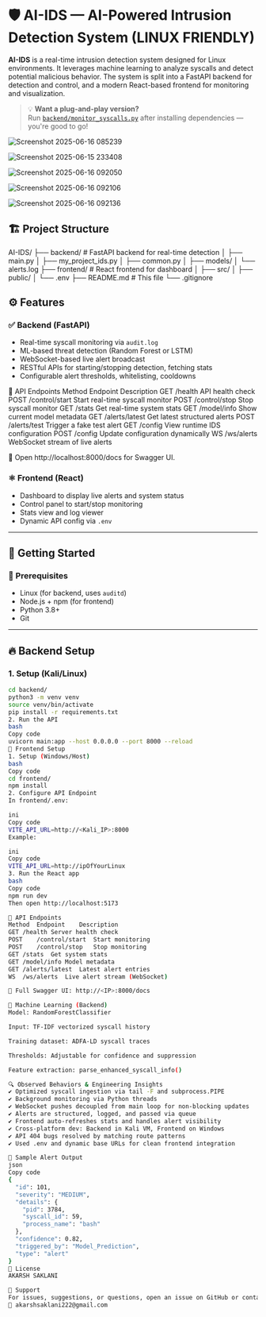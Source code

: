 # 🛡️ AI-IDS — AI-Powered Intrusion Detection System (LINUX FRIENDLY)

**AI-IDS** is a real-time intrusion detection system designed for Linux environments. It leverages machine learning to analyze syscalls and detect potential malicious behavior. The system is split into a FastAPI backend for detection and control, and a modern React-based frontend for monitoring and visualization.

> 💡 **Want a plug-and-play version?**  
> Run [`backend/monitor_syscalls.py`](backend/monitor_syscalls.py) after installing dependencies — you're good to go!



![Screenshot 2025-06-16 085239](https://github.com/user-attachments/assets/84a076c2-b218-4e88-90f2-cf7e7c42fc04)


![Screenshot 2025-06-15 233408](https://github.com/user-attachments/assets/32f1e889-9aab-4e5a-ac48-a939e2a998b1)


![Screenshot 2025-06-16 092050](https://github.com/user-attachments/assets/814276c7-26bb-4160-a1ae-2b96acc3ca9a)


![Screenshot 2025-06-16 092106](https://github.com/user-attachments/assets/f5f63179-b55b-4fa1-beb9-7a35805fb045)

![Screenshot 2025-06-16 092136](https://github.com/user-attachments/assets/c01b1c7b-3fec-468a-b49e-aa1eb18966f4)




## 🏗️ Project Structure

AI-IDS/
├── backend/ # FastAPI backend for real-time detection
│ ├── main.py
│ ├── my_project_ids.py
│ ├── common.py
│ ├── models/
│ └── alerts.log
├── frontend/ # React frontend for dashboard
│ ├── src/
│ ├── public/
│ └── .env
├── README.md # This file
└── .gitignore


## ⚙️ Features

### ✅ Backend (FastAPI)
- Real-time syscall monitoring via `audit.log`
- ML-based threat detection (Random Forest or LSTM)
- WebSocket-based live alert broadcast
- RESTful APIs for starting/stopping detection, fetching stats
- Configurable alert thresholds, whitelisting, cooldowns

📡 API Endpoints
Method	Endpoint	Description
GET	/health	API health check
POST	/control/start	Start real-time syscall monitor
POST	/control/stop	Stop syscall monitor
GET	/stats	Get real-time system stats
GET	/model/info	Show current model metadata
GET	/alerts/latest	Get latest structured alerts
POST	/alerts/test	Trigger a fake test alert
GET	/config	View runtime IDS configuration
POST	/config	Update configuration dynamically
WS	/ws/alerts	WebSocket stream of live alerts

📘 Open http://localhost:8000/docs for Swagger UI.


### ⚛️ Frontend (React)
- Dashboard to display live alerts and system status
- Control panel to start/stop monitoring
- Stats view and log viewer
- Dynamic API config via `.env`

---

## 🚀 Getting Started

### 🔧 Prerequisites
- Linux (for backend, uses `auditd`)
- Node.js + npm (for frontend)
- Python 3.8+
- Git

---

## 🔥 Backend Setup

### 1. Setup (Kali/Linux)
```bash
cd backend/
python3 -m venv venv
source venv/bin/activate
pip install -r requirements.txt
2. Run the API
bash
Copy code
uvicorn main:app --host 0.0.0.0 --port 8000 --reload
🎨 Frontend Setup
1. Setup (Windows/Host)
bash
Copy code
cd frontend/
npm install
2. Configure API Endpoint
In frontend/.env:

ini
Copy code
VITE_API_URL=http://<Kali_IP>:8000
Example:

ini
Copy code
VITE_API_URL=http://ipOfYourLinux
3. Run the React app
bash
Copy code
npm run dev
Then open http://localhost:5173

📡 API Endpoints
Method	Endpoint	Description
GET	/health	Server health check
POST	/control/start	Start monitoring
POST	/control/stop	Stop monitoring
GET	/stats	Get system stats
GET	/model/info	Model metadata
GET	/alerts/latest	Latest alert entries
WS	/ws/alerts	Live alert stream (WebSocket)

📘 Full Swagger UI: http://<IP>:8000/docs

🧠 Machine Learning (Backend)
Model: RandomForestClassifier

Input: TF-IDF vectorized syscall history

Training dataset: ADFA-LD syscall traces

Thresholds: Adjustable for confidence and suppression

Feature extraction: parse_enhanced_syscall_info()

🔍 Observed Behaviors & Engineering Insights
✔️ Optimized syscall ingestion via tail -F and subprocess.PIPE
✔️ Background monitoring via Python threads
✔️ WebSocket pushes decoupled from main loop for non-blocking updates
✔️ Alerts are structured, logged, and passed via queue
✔️ Frontend auto-refreshes stats and handles alert visibility
✔️ Cross-platform dev: Backend in Kali VM, Frontend on Windows
✔️ API 404 bugs resolved by matching route patterns
✔️ Used .env and dynamic base URLs for clean frontend integration

📁 Sample Alert Output
json
Copy code
{
  "id": 101,
  "severity": "MEDIUM",
  "details": {
    "pid": 3784,
    "syscall_id": 59,
    "process_name": "bash"
  },
  "confidence": 0.82,
  "triggered_by": "Model_Prediction",
  "type": "alert"
}
📜 License
AKARSH SAKLANI

🙋 Support
For issues, suggestions, or questions, open an issue on GitHub or contact:
📧 akarshsaklani222@gmail.com





